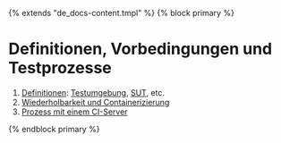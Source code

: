 {% extends "de_docs-content.tmpl" %}
{% block primary %}

Definitionen, Vorbedingungen und Testprozesse
=============================================

 1. [Definitionen](definitionen.md): [Testumgebung](testumgebung.md), [SUT](was-ist-die-sut.md), etc.
 1. [Wiederholbarkeit und Containerizierung](stabile-testumgebung.md)
 1. [Prozess mit einem CI-Server](prozess-mit-ci-server.md)
 
{% endblock primary %}